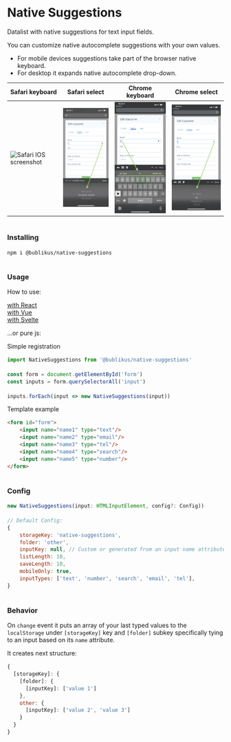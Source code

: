 # Native Suggestions
Datalist with native suggestions for text input fields.

You can customize native autocomplete suggestions with your own values.

- For mobile devices suggestions take part of the browser native keyboard.
- For desktop it expands native autocomplete drop-down.

|Safari keyboard|Safari select|Chrome keyboard|Chrome select|
|-------------|-------------|-------------|-------------|
|<img src="sassets/safari-boxes.png" width="200" alt="Safari IOS screenshot" title="Safari IOS"/>|<img src="https://raw.githubusercontent.com/Bublikus/native-suggestions/master/assets/safari-select.png" width="200" alt="Safari IOS screenshot" title="Safari IOS"/>|<img src="https://raw.githubusercontent.com/Bublikus/native-suggestions/master/assets/chrome-boxes.png" width="200" alt="Chrome IOS screenshot" title="Chrome IOS"/>|<img src="https://raw.githubusercontent.com/Bublikus/native-suggestions/master/assets/chrome-select.png" width="200" alt="Chrome IOS screenshot" title="Chrome IOS"/>|
#
### Installing

```npm
npm i @bublikus/native-suggestions
```
#
### Usage

How to use:

[with React](examples/NativeSuggestions.jsx)  
[with Vue](examples/NativeSuggestions.vue)  
[with Svelte](examples/NativeSuggestions.svelte)

...or pure js:

Simple registration

```javascript 
import NativeSuggestions from '@bublikus/native-suggestions'

const form = document.getElementById('form')
const inputs = form.querySelectorAll('input')

inputs.forEach(input => new NativeSuggestions(input))
```

Template example

```html
<form id="form">
    <input name="name1" type="text"/>
    <input name="name2" type="email"/>
    <input name="name3" type="tel"/>
    <input name="name4" type="search"/>
    <input name="name5" type="number"/>
</form>
```
#
### Config

```javascript 
new NativeSuggestions(input: HTMLInputElement, config?: Config))

// Default Config:
{
    storageKey: 'native-suggestions',
    folder: 'other',
    inputKey: null, // Custom or generated from an input name attribute!
    listLength: 10,
    saveLength: 10,
    mobileOnly: true,
    inputTypes: ['text', 'number', 'search', 'email', 'tel'],
}
```
#
### Behavior

On `change` event it puts an array of your last typed values to the `localStorage` under `[storageKey]` key and `[folder]` subkey specifically tying to an input based on its `name` attribute.

It creates next structure:
```javascript
{
  [storageKey]: {
    [folder]: {
      [inputKey]: ['value 1']
    },
    other: {
      [inputKey]: ['value 2', 'value 3']
    }
  }
}
```
#
